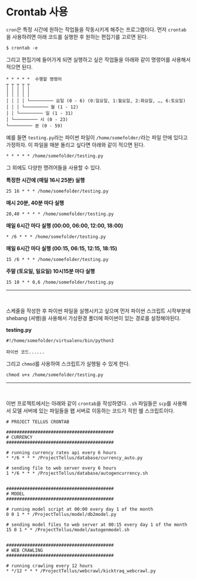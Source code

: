 Crontab 사용
================

`cron`은 특정 시간에 원하는 작업들을 작동시키게 해주는 프로그램이다. 먼저 `crontab`을 사용하려면 아래 코드를 실행한
후 원하는 편집기를 고르면 된다.

    $ crontab -e

그리고 편집기에 들어가게 되면 실행하고 싶은 작업들을 아래와 같이 명령어를 사용해서 적으면 된다.

    * * * * *  수행할 명령어
    ┬ ┬ ┬ ┬ ┬
    │ │ │ │ │
    │ │ │ │ │
    │ │ │ │ └───────── 요일 (0 - 6) (0:일요일, 1:월요일, 2:화요일, …, 6:토요일)
    │ │ │ └───────── 월 (1 - 12)
    │ │ └───────── 일 (1 - 31)
    │ └───────── 시 (0 - 23)
    └───────── 분 (0 - 59)

예를 들면 `testing.py`라는 파이썬 파일이 `/home/somefolder/`라는 파일 안에 있다고 가정하자. 이 파일을
매분 돌리고 싶다면 아래와 같이 적으면 된다.

    * * * * * /home/somefolder/testing.py

그 외에도 다양한 명려어들을 사용할 수 있다.

**특정한 시간에 (매일 16시 25분) 실행**

    25 16 * * * /home/somefolder/testing.py

**매시 20분, 40분 마다 실행**

    20,40 * * * * /home/somefolder/testing.py

**매일 6시간 마다 실행 (00:00, 06:00, 12:00, 18:00)**

    * /6 * * * /home/somefolder/testing.py

**매일 6시간 마다 실행 (00:15, 06:15, 12:15, 18:15)**

    15 /6 * * * /home/somefolder/testing.py

**주말 (토요일, 일요일) 10시15분 마다 실행**

    15 10 * * 0,6 /home/somefolder/testing.py

-----

<br>

스케줄을 작성한 후 파이썬 파일을 실행시키고 싶으며 먼저 파이썬 스크립트 시작부분에 shebang (셔뱅)을 사용해서 가상환경
폴더에 파이썬이 있는 경로를 설정해야된다.

**testing.py**

    #!/home/somefolder/virtualenv/bin/python3
    
    파이썬 코드......

그리고 `chmod`를 사용하여 스크립트가 실행될 수 있게 한다.

    chmod u+x /home/somefolder/testing.py

-----

<br>

이번 프로젝트에서는 아래와 같이 `crontab`을 작성하였다. `.sh` 파일들은 `scp`를 사용해서 모델 서버에 있는
파일들을 왭 서버로 이동하는 코드가 적힌 쉘 스크립트이다.

    # PROJECT TELLUS CRONTAB
    
    #########################################
    # CURRENCY
    #########################################
    
    # running currency rates api every 6 hours 
    * */6 * * * /ProjectTellus/database/currency_auto.py
    
    # sending file to web server every 6 hours
    1 */6 * * * /ProjectTellus/database/autogencurrency.sh
    
    
    #########################################
    # MODEL
    #########################################
    
    # running model script at 00:00 every day 1 of the month
    0 0 1 * * /ProjectTellus/model/db2model.py
    
    # sending model files to web server at 00:15 every day 1 of the month
    15 0 1 * * /ProjectTellus/model/autogenmodel.sh
    
    
    #########################################
    # WEB CRAWLING
    #########################################
    
    # running crawling every 12 hours
    * */12 * * * /ProjectTellus/webcrawl/kicktraq_webcrawl.py
